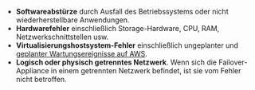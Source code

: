 - **Softwareabstürze** durch Ausfall des Betriebssystems oder nicht wiederherstellbare Anwendungen.
- **Hardwarefehler** einschließlich Storage-Hardware, CPU, RAM, Netzwerkschnittstellen usw.
- **Virtualisierungshostsystem-Fehler** einschließlich ungeplanter und [geplanter Wartungsereignisse auf AWS](http://docs.aws.amazon.com/AWSEC2/latest/UserGuide/monitoring-instances-status-check_sched.html).
- **Logisch oder physisch getrenntes Netzwerk**. Wenn sich die Failover-Appliance in einem getrennten Netzwerk befindet, ist sie vom Fehler nicht betroffen.
